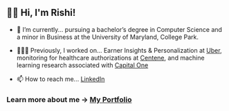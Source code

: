 ## 👋🏻 Hi, I'm Rishi!

- 🔭 I’m currently... pursuing a bachelor’s degree in Computer Science and a minor in Business at the University of Maryland, College Park.

- 👨🏽‍💻 Previously, I worked on... Earner Insights & Personalization at [Uber](https://www.uber.com), monitoring for healthcare authorizations at [Centene](https://www.centene.com), and machine learning research associated with [Capital One](https://www.capitalone.com)

- 📫 How to reach me... [LinkedIn](https://www.linkedin.com/in/rghosh24)

### Learn more about me -> [My Portfolio](https://rishirajghosh.github.io)

